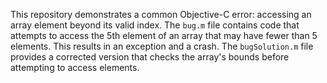 This repository demonstrates a common Objective-C error: accessing an array element beyond its valid index. The `bug.m` file contains code that attempts to access the 5th element of an array that may have fewer than 5 elements. This results in an exception and a crash.  The `bugSolution.m` file provides a corrected version that checks the array's bounds before attempting to access elements.